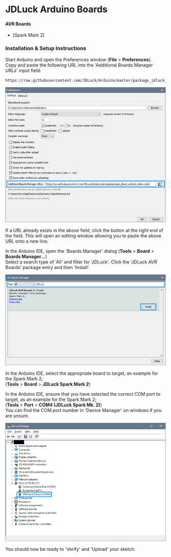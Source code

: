# JDLuck Arduino Boards

#### AVR Boards
* [Spark Mark 2]

### Installation & Setup Instructions 

Start Arduino and open the Preferences window (**File** > **Preferences**). <br>
Copy and paste the following URL into the 'Additional Boards Manager URLs' input field:

	https://raw.githubusercontent.com/JDLuck/Arduino/master/package_jdluck_arduino_index.json

![Boards Manager URL](images/install-url.png)

If a URL already exists in the above field, click the button at the right end of the field. This will open an editing window allowing you to paste the above URL onto a new line.

In the Arduino IDE, open the 'Boards Manager' dialog (**Tools** > **Board** > **Boards Manager...**)<br> 
Select a search type of 'All' and filter for 'JDLuck'. Click the 'JDLuck AVR Boards' package entry and then 'Install'.

![Boards Manager Package](images/install-manager.png)

In the Arduino IDE, select the appropriate board to target, an example for the Spark Mark 2; <br>
(**Tools** > **Board** > **JDLuck Spark Mark 2**)

In the Arduino IDE, ensure that you have selected the correct COM port to target, as an example for the Spark Mark 2; <br>
(**Tools** > **Port** > **COM4 (JDLuck Spark Mk. 2)**)<br>
You can find the COM port number in 'Device Manager' on windows if you are unsure.

![Device Manager COM Port](images/install-com.png)

You should now be ready to 'Verify' and 'Upload' your sketch.